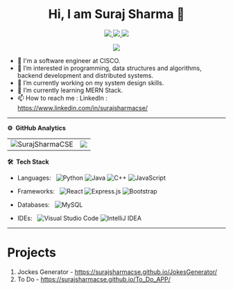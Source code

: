
<p align="center"> <h1 align="center"> Hi, I am Suraj Sharma 👋</h1> </p>
<p align="center">
<a href="https://www.linkedin.com/in/surajsharmacse/"><img src="https://img.shields.io/badge/LinkedIn-0077B5?style=for-the-badge&logo=linkedin&logoColor=white"/> </a>
<a href="https://leetcode.com/SurajSharmaCSE/"><img src="https://img.shields.io/badge/-LeetCode-FFA116?style=for-the-badge&logo=LeetCode&logoColor=black"/> </a>
<a href="mailto:thisissurajsharma1@gmail.com"><img src="https://img.shields.io/badge/Gmail-D14836?style=for-the-badge&logo=gmail&logoColor=white"/> </a>
</p>

<p align="center"> <img src="https://komarev.com/ghpvc/?username=SurajSharmaCSE&label=Profile%20Visits&color=blue&style=plastic%22%20alt=%22imKashyap" /> </p>


- 👋 I'm a software engineer at CISCO.
- 👀 I’m interested in programming, data structures and algorithms, backend development and distributed systems.
- 🔭 I’m currently working on my system design skills.
- 🌱 I’m currently learning MERN Stack.
- 📫 How to reach me : LinkedIn : https://www.linkedin.com/in/surajsharmacse/



***
**⚙️ &nbsp;GitHub Analytics**
<table style="width:100%">
  <tr>
    <td> <img src="https://github-readme-stats.vercel.app/api?username=SurajSharmaCSE&show_icons=true&theme=dark&locale=en&hide_border=true" alt="SurajSharmaCSE" /></td>
    <td><img src="https://github-readme-stats.vercel.app/api/top-langs/?username=SurajSharmaCSE&theme=dark&hide_border=true&layout=compact&hide=css"></td>
  </tr>
</table>




**🛠 &nbsp;Tech Stack**

- Languages: &nbsp;
  ![Python](https://img.shields.io/badge/python-3670A0?style=for-the-badge&logo=python&logoColor=ffdd54)
  ![Java](https://img.shields.io/badge/java-%23ED8B00.svg?style=for-the-badge&logo=java&logoColor=white)
  ![C++](https://img.shields.io/badge/c++-%2300599C.svg?style=for-the-badge&logo=c%2B%2B&logoColor=white)
  ![JavaScript](https://img.shields.io/badge/javascript-%23323330.svg?style=for-the-badge&logo=javascript&logoColor=%23F7DF1E)
  

- Frameworks: &nbsp;
  ![React](https://img.shields.io/badge/react-%2320232a.svg?style=for-the-badge&logo=react&logoColor=%2361DAFB)
  ![Express.js](https://img.shields.io/badge/express.js-%23404d59.svg?style=for-the-badge&logo=express&logoColor=%2361DAFB)
  ![Bootstrap](https://img.shields.io/badge/bootstrap-%23563D7C.svg?style=for-the-badge&logo=bootstrap&logoColor=white)
  

- Databases:  &nbsp;
  ![MySQL](https://img.shields.io/badge/mysql-%2300f.svg?style=for-the-badge&logo=mysql&logoColor=white)

- IDEs: &nbsp;
  ![Visual Studio Code](https://img.shields.io/badge/Visual%20Studio%20Code-0078d7.svg?style=for-the-badge&logo=visual-studio-code&logoColor=white)
  ![IntelliJ IDEA](https://img.shields.io/badge/IntelliJIDEA-000000.svg?style=for-the-badge&logo=intellij-idea&logoColor=white)

***
# Projects
1. Jockes Generator - https://surajsharmacse.github.io/JokesGenerator/
2. To Do - https://surajsharmacse.github.io/To_Do_APP/




<!---
SurajSharmaCSE/SurajSharmaCSE is a ✨ special ✨ repository because its `README.md` (this file) appears on your GitHub profile.
You can click the Preview link to take a look at your changes.
--->
